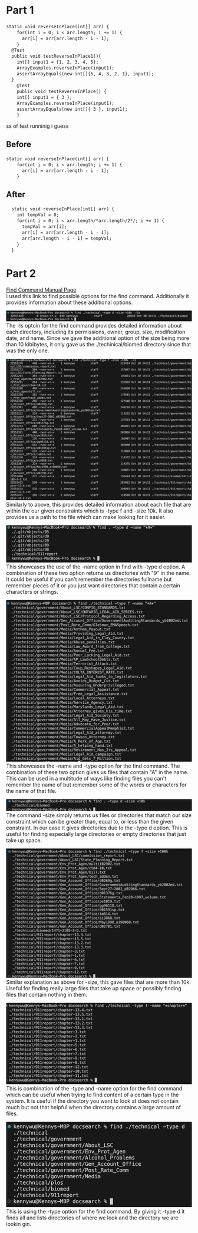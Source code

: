 # Part 1
```
static void reverseInPlace(int[] arr) {
    for(int i = 0; i < arr.length; i += 1) {
      arr[i] = arr[arr.length - i - 1];
    }
  @Test
  public void testReverseInPlace1(){
    int[] input1 = {1, 2, 3, 4, 5};
    ArrayExamples.reverseInPlace(input1);
    assertArrayEquals(new int[]{5, 4, 3, 2, 1}, input1);
  }
	@Test 
	public void testReverseInPlace() {
    int[] input1 = { 3 };
    ArrayExamples.reverseInPlace(input1);
    assertArrayEquals(new int[]{ 3 }, input1);
	}
```
ss of test runninig i guess

## Before
```
static void reverseInPlace(int[] arr) {
    for(int i = 0; i < arr.length; i += 1) {
      arr[i] = arr[arr.length - i - 1];
    }
```
## After
```
  static void reverseInPlace(int[] arr) {
    int tempVal = 0;
    for(int i = 0; i < arr.length/*arr.length/2*/; i += 1) {
      tempVal = arr[i];
      arr[i] = arr[arr.length - i - 1];
      arr[arr.length - i - 1] = tempVal;
    }
  }
```

# Part 2  
[Find Command Manual Page](https://man7.org/linux/man-pages/man1/find.1.html#OPTIONS)  
I used this link to find possible options for the find command. Additionally it provides information about these additional options.  
  
![Image](findcmdDLS.png)  
The -ls optoin for the find command provides detailed information about each directory, including its permissions, owner, group, size, modification date, and name. Since we gave the additional option of the size being more than 10 kibibytes, it only gave us the ./techinical/biomed directory since that was the only one.   
  
![Image](findcmdFLS.png)  
Similarly to above, this provides detailed information about each file that are within the our given constraints which is -type f and -size 10k. It also provides us a path to the file which can make looking for it easier.
  
![Image](findcmdDirect9.png)  
This showcases the use of the -name option in find with -type d option. A combination of these two option returns us directories with "9" in the name. It could be useful if you can't remember the directories fullname but remember pieces of it or you just want directories that contain a certain characters or strings.
  
![Image](findcmdnameA.png)  
This showcases the -name and -type option for the find command. The combination of these two option gives us files that contain "A" in the name. This can be used in a multitude of ways like finding files you can't remember the name of but remember some of the words or characters for the name of that file.
  
![Image](findcmdtypeDsize.png)  
The command -size simply returns us files or directories that match our size constraint which can be greater than, equal to, or less than the given constraint. In our case it gives directories due to the -type d option. This is useful for finding especially large directories or empty directories that just take up space.  
  
![Image](findcmdtypefSize.png)  
Similar explanation as above for -size, this gave files that are more than 10k. Useful for finding really large files that take up space or possibly finding files that contain nothing in them.
  
![Image](findcmdFChap.png)  
This is combination of the -type and -name option for the find command which can be useful when trying to find content of a certain type in the system. It is useful if the directory you want to look at does not contain much but not that helpful when the directory contains a large amount of files.
  
![Image](findcommandtyped.png)  
This is using the -type option for the find command. By giving it -type d it finds all and lists directories of where we look and the directory we are lookin gin.
  
